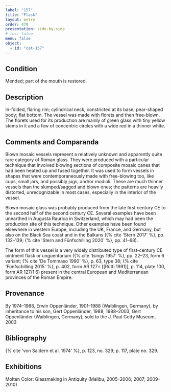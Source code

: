 ```yaml
---
label: "157"
title: "Flask"
layout: entry
order: 470
presentation: side-by-side
# toc: false
menu: false
object:
  - id: "cat-157"
---
```


## Condition

Mended; part of the mouth is restored.

## Description

In-folded, flaring rim; cylindrical neck, constricted at its base; pear-shaped body; flat bottom. The vessel was made with florets and then free-blown. The florets used for its production are mainly of green glass with tiny yellow stems in it and a few of concentric circles with a wide red in a thinner white.

## Comments and Comparanda

Blown mosaic vessels represent a relatively unknown and apparently quite rare category of Roman glass. They were produced with a particular technique that involved blowing sections of composite mosaic canes that had been heated up and fused together. It was used to form vessels in shapes that were contemporaneously made with free-blowing too, like cups, small jars, and possibly jugs, and/or modioli. These are much thinner vessels than the slumped/sagged and blown ones; the patterns are heavily distorted, unrecognizable in most cases, especially in the interior of the vessel.

Blown mosaic glass was probably produced from the late first century CE to the second half of the second century CE. Several examples have been unearthed in Augusta Raurica in Switzerland, which may had been the production site of this technique. Other examples have been found elsewhere in western Europe, including the UK, France, and Germany, but also on the Black Sea coast and in the Balkans ({% cite 'Stern 2017' %}, pp. 132–139; {% cite 'Stern and Fünfschilling 2020' %}, pp. 41–68).

The form of this vessel is a very widely distributed type of first-century CE ointment flask or unguentarium ({% cite 'Isings 1957' %}, pp. 22–23, form 6 variant; {% cite 'De Tommaso 1990' %}, p. 63, type 38; {% cite 'Fünfschilling 2015' %}, p. 402, form AR 127= [[Rütti 1991]], p. 114, plate 100, form AR 127/1 6) present in the central European and Mediterranean provinces of the Roman Empire.

## Provenance

By 1974–1988, Erwin Oppenländer, 1901–1988 (Waiblingen, Germany), by inheritance to his son, Gert Oppenländer, 1988; 1988–2003, Gert Oppenländer (Waiblingen, Germany), sold to the J. Paul Getty Museum, 2003

## Bibliography

{% cite 'von Saldern et al. 1974' %}, p. 123, no. 329; p. 117, plate no. 329.

## Exhibitions

Molten Color: Glassmaking in Antiquity (Malibu, 2005–2006; 2007; 2009–2010)